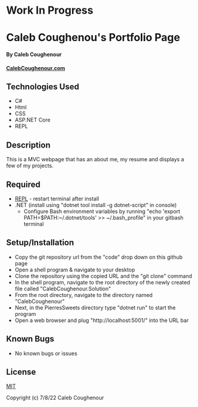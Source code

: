 # Work In Progress

# Caleb Coughenou's Portfolio Page

#### By Caleb Coughenour

#### [CalebCoughenour.com](http://calebcoughenour.com)

## Technologies Used

* C#
* Html
* CSS
* ASP.NET Core
* REPL

## Description

 This is a MVC webpage that has an about me, my resume and displays a few of my projects.

 ## Required

* [REPL](https://dotnet.microsoft.com/en-us/download/dotnet/thank-you/sdk-5.0.401-windows-x64-installer) - restart terminal after install
* .NET (install using "dotnet tool install -g dotnet-script" in console)
    - Configure Bash environment variables by running "echo 'export PATH=$PATH:~/.dotnet/tools' >> ~/.bash_profile" in your gitbash terminal

## Setup/Installation

* Copy the git repository url from the "code" drop down on this github page
* Open a shell program & navigate to your desktop
* Clone the repository using the copied URL and the "git clone" command
* In the shell program, navigate to the root directory of the newly created file called "CalebCoughenour.Solution"
* From the root directory, navigate to the directory named "CalebCoughenour"
* Next, in the PierresSweets directory type "dotnet run" to start the program
* Open a web browser and plug "http://localhost:5001/" into the URL bar

## Known Bugs

* No known bugs or issues

## License

[MIT](LICENSE)

Copyright (c) 7/8/22 Caleb Coughenour